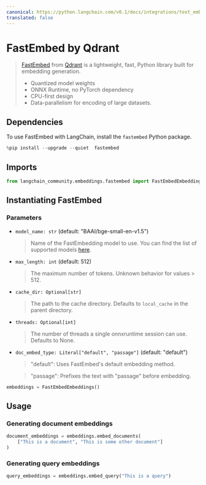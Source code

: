 ```yaml
---
canonical: https://python.langchain.com/v0.1/docs/integrations/text_embedding/fastembed
translated: false
---
```


# FastEmbed by Qdrant

>[FastEmbed](https://qdrant.github.io/fastembed/) from [Qdrant](https://qdrant.tech) is a lightweight, fast, Python library built for embedding generation.
>
>- Quantized model weights
>- ONNX Runtime, no PyTorch dependency
>- CPU-first design
>- Data-parallelism for encoding of large datasets.

## Dependencies

To use FastEmbed with LangChain, install the `fastembed` Python package.

```python
%pip install --upgrade --quiet  fastembed
```

## Imports

```python
from langchain_community.embeddings.fastembed import FastEmbedEmbeddings
```

## Instantiating FastEmbed

### Parameters

- `model_name: str` (default: "BAAI/bge-small-en-v1.5")
    > Name of the FastEmbedding model to use. You can find the list of supported models [here](https://qdrant.github.io/fastembed/examples/Supported_Models/).

- `max_length: int` (default: 512)
    > The maximum number of tokens. Unknown behavior for values > 512.

- `cache_dir: Optional[str]`
    > The path to the cache directory. Defaults to `local_cache` in the parent directory.

- `threads: Optional[int]`
    > The number of threads a single onnxruntime session can use. Defaults to None.

- `doc_embed_type: Literal["default", "passage"]` (default: "default")
    > "default": Uses FastEmbed's default embedding method.

    > "passage": Prefixes the text with "passage" before embedding.

```python
embeddings = FastEmbedEmbeddings()
```

## Usage

### Generating document embeddings

```python
document_embeddings = embeddings.embed_documents(
    ["This is a document", "This is some other document"]
)
```

### Generating query embeddings

```python
query_embeddings = embeddings.embed_query("This is a query")
```